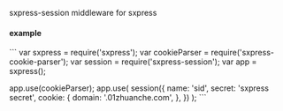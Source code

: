 sxpress-session middleware for sxpress

#### example

​```
var sxpress = require('sxpress');
var cookieParser = require('sxpress-cookie-parser');
var session = require('sxpress-session');
var app = sxpress();

app.use(cookieParser);
app.use(
  session({
    name: 'sid',
    secret: 'sxpress secret',
    cookie: {
      domain: '.01zhuanche.com',
    },
  })
);
​```
